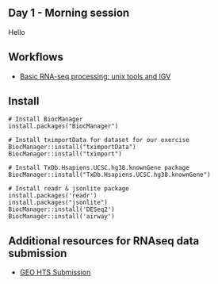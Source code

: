 ## Day 1 - Morning session

Hello

## Workflows

- [Basic RNA-seq processing: unix tools and IGV](http://bio.lundberg.gu.se/courses/vt13/rnaseq.html)


## Install
```{R}
# Install BiocManager
install.packages("BiocManager")

# Install tximportData for dataset for our exercise
BiocManager::install("tximportData")
BiocManager::install("tximport")

# Install TxDb.Hsapiens.UCSC.hg38.knownGene package
BiocManager::install("TxDb.Hsapiens.UCSC.hg38.knownGene")

# Install readr & jsonlite package
install.packages('readr')
install.packages("jsonlite")
BiocManager::install('DESeq2')
BiocManager::install('airway')
```

## Additional resources for RNAseq data submission

- [GEO HTS Submission](https://www.ncbi.nlm.nih.gov/geo/info/seq.html)
